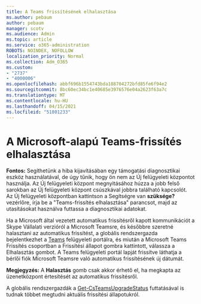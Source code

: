 ```yaml
---
title: A Teams frissítésének elhalasztása
ms.author: pebaum
author: pebaum
manager: scotv
ms.audience: Admin
ms.topic: article
ms.service: o365-administration
ROBOTS: NOINDEX, NOFOLLOW
localization_priority: Normal
ms.collection: Adm_O365
ms.custom:
- "2737"
- "4000006"
ms.openlocfilehash: abbf696b1554743bda188704272bfd85fe6f94e2
ms.sourcegitcommit: 8bc60ec34bc1e40685e3976576e04a2623f63a7c
ms.translationtype: MT
ms.contentlocale: hu-HU
ms.lasthandoff: 04/15/2021
ms.locfileid: "51801233"
---
```

# <a name="how-to-postpone-the-microsoft-driven-teams-upgrade"></a>A Microsoft-alapú Teams-frissítés elhalasztása

**Fontos:** Segíthetünk a hiba kijavításában egy támogatási diagnosztikai eszköz használatával, de úgy tűnik, hogy ön nem az Új felügyeleti központot használja. Az Új felügyeleti központ megnyitásához húzza a jobb felső  sarokban az Új felügyeleti központ csúszkával jobbra található kapcsolót. Az Új felügyeleti központban kattintson a Segítségre van **szüksége?** vezérlőre, írja be a "Teams-frissítés elhalasztása" parancsot, majd az utasításokat használva futtassa a diagnosztikai adatokat.

Ha a Microsoft által vezetett automatikus frissítésről kapott kommunikációt a Skype Vállalati verzióról a Microsoft Teamsre, és későbbre szeretné halasztani az  automatikus frissítést, a globális  rendszergazda bejelentkezhet a [Teams](https://admin.teams.microsoft.com/dashboard) felügyeleti portálra, és miután a Microsoft Teams Frissítés csoportban a Frissítési állapot gombra kattintott, válassza a Elhalasztás gombot. A Teams felügyeleti portál lapját frissítve láthatja a bérlői fiók Microsoft Teamsre való automatikus frissítésének új dátumát.

**Megjegyzés:** A **Halasztás** gomb csak akkor érhető el, ha megkapta az üzenetközpont értesítését az automatikus frissítésről. 

A globális rendszergazdák a [Get-CsTeamsUpgradeStatus](https://docs.microsoft.com/powershell/module/skype/get-csteamsupgradestatus?view=skype-ps) futtatásával is tudnak többet megtudni aktuális frissítési állapotukról.
